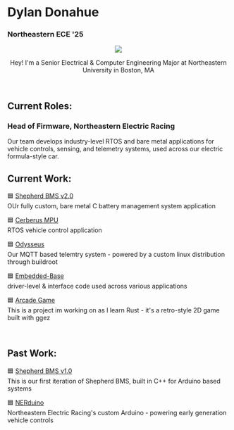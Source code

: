 # Dylan Donahue
### Northeastern ECE '25

<p align="center">
  <a href="https://skillicons.dev">
    <img src="https://skillicons.dev/icons?i=c,cpp,rust,docker,py,linux" />
  </a>
</p>

<p align="center">
  Hey! I'm a Senior Electrical & Computer Engineering Major at Northeastern University in Boston, MA
</p>


<br />

## Current Roles:
### Head of Firmware, Northeastern Electric Racing
Our team develops industry-level RTOS and bare metal applications for vehicle controls, sensing, and telemetry systems, used across our electric formula-style car.
 <br />

## Current Work:   

 🟦 [Shepherd BMS v2.0](https://github.com/Northeastern-Electric-Racing/ShepherdBMS-2)  
OUr fully custom, bare metal C battery management system application

🟦 [Cerberus MPU](https://github.com/Northeastern-Electric-Racing/Cerberus)  
RTOS vehicle control application

🟦 [Odysseus](https://github.com/Northeastern-Electric-Racing/Odysseus)  
Our MQTT based telemtry system - powered by a custom linux distribution through buildroot

🟦 [Embedded-Base](https://github.com/Northeastern-Electric-Racing/Embedded-Base)  
driver-level & interface code used across various applications

🟦 [Arcade Game](https://github.com/dyldonahue/ArcadeGame)  
This is a project im working on as I learn Rust - it's a retro-style 2D game built with ggez

<br />

## Past Work:

🟦 [Shepherd BMS v1.0](https://github.com/Northeastern-Electric-Racing/shepherd_bms)  
This is our first iteration of Shepherd BMS, built in C++ for Arduino based systems

🟦 [NERduino](https://github.com/Northeastern-Electric-Racing/NERduino)  
Northeastern Electric Racing's custom Arduino - powering early generation vehicle controls



